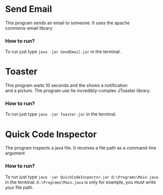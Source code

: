 Send Email  
===  
  
This program sends an email to someone. It uses the apache  
commons-email library
  
### How to run?  
To run just type `java -jar SendEmail.jar` in the terminal.
  
  
  
Toaster
===  
  
This program waits 10 seconds and the shows a notification  
and a picture. The program use he incredibly-complex JToaster library.  
  
### How to run?  
To run just type `java -jar Toaster.jar` in the terminal.
  
  
  
Quick Code Inspector
===  
  
The program inspects a java file. It receives a file path 
 as a command-line argument
  
### How to run?  
To run just type `java -jar QuickCodeInspector.jar D:\Programs\Main.java `  
in the terminal. `D:\Programs\Main.java` is only for example, you must write  
your file path.
  
